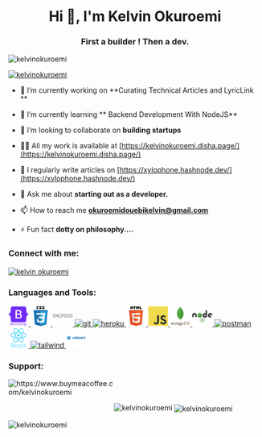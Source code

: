 <h1 align="center">Hi 👋, I'm Kelvin Okuroemi</h1>
<h3 align="center">First a builder ! Then a dev.</h3>

<p align="left"> <img src="https://komarev.com/ghpvc/?username=kelvinokuroemi&label=Profile%20views&color=0e75b6&style=flat" alt="kelvinokuroemi" /> </p>

<p align="left"> <a href="https://github.com/ryo-ma/github-profile-trophy"><img src="https://github-profile-trophy.vercel.app/?username=kelvinokuroemi" alt="kelvinokuroemi" /></a> </p>

- 🔭 I’m currently working on **Curating Technical Articles and LyricLink **

- 🌱 I’m currently learning ** Backend Development With NodeJS**

- 👯 I’m looking to collaborate on **building startups**

- 👨‍💻 All my work is available at [https://kelvinokuroemi.disha.page/](https://kelvinokuroemi.disha.page/)

- 📝 I regularly write articles on [https://xylophone.hashnode.dev/](https://xylophone.hashnode.dev/)

- 💬 Ask me about **starting out as a developer.**

- 📫 How to reach me **okuroemidouebikelvin@gmail.com**

- ⚡ Fun fact **dotty on philosophy....**


<h3 align="left">Connect with me:</h3>
<p align="left">
<a href="https://www.linkedin.com/in/kelvinokuroemi" target="blank"><img align="center" src="https://raw.githubusercontent.com/rahuldkjain/github-profile-readme-generator/master/src/images/icons/Social/linked-in-alt.svg" alt="kelvin okuroemi" height="30" width="40" /></a>

<h3 align="left">Languages and Tools:</h3>
<p align="left"> <a href="https://getbootstrap.com" target="_blank" rel="noreferrer"> <img src="https://raw.githubusercontent.com/devicons/devicon/master/icons/bootstrap/bootstrap-plain-wordmark.svg" alt="bootstrap" width="40" height="40"/> </a> <a href="https://www.w3schools.com/css/" target="_blank" rel="noreferrer"> <img src="https://raw.githubusercontent.com/devicons/devicon/master/icons/css3/css3-original-wordmark.svg" alt="css3" width="40" height="40"/> </a> <a href="https://expressjs.com" target="_blank" rel="noreferrer"> <img src="https://raw.githubusercontent.com/devicons/devicon/master/icons/express/express-original-wordmark.svg" alt="express" width="40" height="40"/> </a> <a href="https://git-scm.com/" target="_blank" rel="noreferrer"> <img src="https://www.vectorlogo.zone/logos/git-scm/git-scm-icon.svg" alt="git" width="40" height="40"/> </a> <a href="https://heroku.com" target="_blank" rel="noreferrer"> <img src="https://www.vectorlogo.zone/logos/heroku/heroku-icon.svg" alt="heroku" width="40" height="40"/> </a> <a href="https://www.w3.org/html/" target="_blank" rel="noreferrer"> <img src="https://raw.githubusercontent.com/devicons/devicon/master/icons/html5/html5-original-wordmark.svg" alt="html5" width="40" height="40"/> </a> <a href="https://developer.mozilla.org/en-US/docs/Web/JavaScript" target="_blank" rel="noreferrer"> <img src="https://raw.githubusercontent.com/devicons/devicon/master/icons/javascript/javascript-original.svg" alt="javascript" width="40" height="40"/> </a> <a href="https://www.mongodb.com/" target="_blank" rel="noreferrer"> <img src="https://raw.githubusercontent.com/devicons/devicon/master/icons/mongodb/mongodb-original-wordmark.svg" alt="mongodb" width="40" height="40"/> </a> <a href="https://nodejs.org" target="_blank" rel="noreferrer"> <img src="https://raw.githubusercontent.com/devicons/devicon/master/icons/nodejs/nodejs-original-wordmark.svg" alt="nodejs" width="40" height="40"/> </a> <a href="https://postman.com" target="_blank" rel="noreferrer"> <img src="https://www.vectorlogo.zone/logos/getpostman/getpostman-icon.svg" alt="postman" width="40" height="40"/> </a> <a href="https://reactjs.org/" target="_blank" rel="noreferrer"> <img src="https://raw.githubusercontent.com/devicons/devicon/master/icons/react/react-original-wordmark.svg" alt="react" width="40" height="40"/> </a> <a href="https://tailwindcss.com/" target="_blank" rel="noreferrer"> <img src="https://www.vectorlogo.zone/logos/tailwindcss/tailwindcss-icon.svg" alt="tailwind" width="40" height="40"/> </a> <a href="https://webpack.js.org" target="_blank" rel="noreferrer"> <img src="https://raw.githubusercontent.com/devicons/devicon/d00d0969292a6569d45b06d3f350f463a0107b0d/icons/webpack/webpack-original-wordmark.svg" alt="webpack" width="40" height="40"/> </a> </p>

<h3 align="left">Support:</h3>
<p><a href="https://www.buymeacoffee.com/https://www.buymeacoffee.com/kelvinokuroemi"> <img align="left" src="https://cdn.buymeacoffee.com/buttons/v2/default-yellow.png" height="50" width="210" alt="https://www.buymeacoffee.com/kelvinokuroemi" /></a></p><br><br>

<p><img align="left" src="https://github-readme-stats.vercel.app/api/top-langs?username=kelvinokuroemi&show_icons=true&locale=en&layout=compact" alt="kelvinokuroemi" /></p>

<p>&nbsp;<img align="center" src="https://github-readme-stats.vercel.app/api?username=kelvinokuroemi&show_icons=true&locale=en" alt="kelvinokuroemi" /></p>

<p><img align="center" src="https://github-readme-streak-stats.herokuapp.com/?user=kelvinokuroemi&" alt="kelvinokuroemi" /></p>
